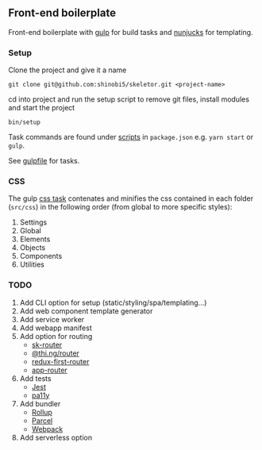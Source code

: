 ## Front-end boilerplate
Front-end boilerplate with [gulp](https://github.com/gulpjs/gulp) for build tasks and [nunjucks](https://github.com/mozilla/nunjucks) for templating.

### Setup

Clone the project and give it a name

```
git clone git@github.com:shinobi5/skeletor.git <project-name>
```

cd into project and run the setup script to remove git files, install modules and start the project

```
bin/setup
```

Task commands are found under [scripts](https://github.com/shinobi5/skeletor/blob/master/package.json#L29) in `package.json` e.g. `yarn start` or `gulp`.

See [gulpfile](https://github.com/shinobi5/skeletor/blob/master/gulpfile.babel.js) for tasks.

### CSS

The gulp [css task](https://github.com/shinobi5/skeletor/blob/master/gulpfile.babel.js#L61) contenates and minifies the css contained in each folder (`src/css`) in the following order (from global to more specific styles):

1. Settings
2. Global
3. Elements
4. Objects
5. Components
6. Utilities

### TODO
1. Add CLI option for setup (static/styling/spa/templating...)
2. Add web component template generator
3. Add service worker
4. Add webapp manifest
5. Add option for routing
    - [sk-router](https://github.com/skatejs/skatejs/tree/master/packages/sk-router)
    - [@thi.ng/router](https://github.com/thi-ng/umbrella/tree/master/packages/router)
    - [redux-first-router](https://github.com/faceyspacey/redux-first-router)
    - [app-router](https://github.com/erikringsmuth/app-router)
6. Add tests
    - [Jest](https://github.com/facebook/jest)
    - [pa11y](https://github.com/pa11y/pa11y)
7. Add bundler
    - [Rollup](https://rollupjs.org/guide/en#quick-start)
    - [Parcel](https://parceljs.org/)
    - [Webpack](https://webpack.js.org/)  
8. Add serverless option
